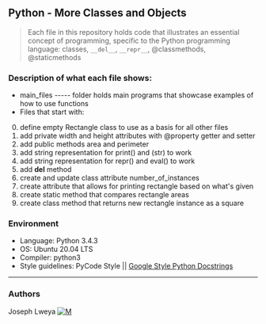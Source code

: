 ## Python - More Classes and Objects
> Each file in this repository holds code that illustrates an essential concept of programming,
> specific to the Python programming language:
> classes, ```__del__```, ```__repr__```, @classmethods, @staticmethods

### Description of what each file shows:
* main_files ----- folder holds main programs that showcase examples of how to use functions
* Files that start with:
0. define empty Rectangle class to use as a basis for all other files
1. add private width and height attributes with @property getter and setter
2. add public methods area and perimeter
3. add string representation for print() and (str) to work
4. add string representation for repr() and eval() to work
5. add __del__ method
6. create and update class attribute number_of_instances
7. create attribute that allows for printing rectangle based on what's given
8. create static method that compares rectangle areas
9. create class method that returns new rectangle instance as a square

### Environment
* Language: Python 3.4.3
* OS: Ubuntu 20.04 LTS
* Compiler: python3
* Style guidelines: PyCode Style || [Google Style Python Docstrings](http://sphinxcontrib-napoleon.readthedocs.io/en/latest/example_google.html)
---
### Authors
Joseph Lweya [![M](https://upload.wikimedia.org/wikipedia/fr/thumb/c/c8/Twitter_Bird.svg/30px-Twitter_Bird.svg.png)](https://twitter.com/lweyajoe)
